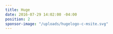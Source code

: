 ```yaml
---
title: Huge
date: 2016-07-29 14:02:00 -04:00
position: 2
sponsor-image: "/uploads/hugelogo-c-msite.svg"
---
```


